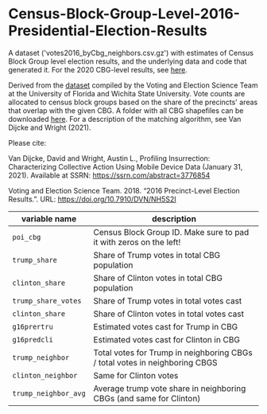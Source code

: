 # Census-Block-Group-Level-2016-Presidential-Election-Results
A dataset ('votes2016_byCbg_neighbors.csv.gz') with estimates of Census Block Group level election results, and the underlying data and code that generated it. For the 2020 CBG-level results, see [here](https://github.com/Davidvandijcke/Census-Block-Group-Level-2020-Presidential-Election-Results/blob/master/README.md).

Derived from the [dataset](https://dataverse.harvard.edu/dataset.xhtml?persistentId=doi:10.7910/DVN/NH5S2I) compiled by the Voting and Election Science Team at the University of Florida and Wichita State University. Vote counts are allocated to census block groups based on the share of the precincts' areas that overlap with the given CBG. A folder with all CBG shapefiles can be downloaded [here](https://www.dropbox.com/sh/7e21bjgtt08ajw6/AABgbldYCfNUkBUKZMPj7lCfa?dl=0). For a description of the matching algorithm, see Van Dijcke and Wright (2021). 

Please cite: 

Van Dijcke, David and Wright, Austin L., Profiling Insurrection: Characterizing Collective Action Using Mobile Device Data (January 31, 2021). Available at SSRN: https://ssrn.com/abstract=3776854

Voting and Election Science Team. 2018. “2016 Precinct-Level Election Results.”.
URL: https://doi.org/10.7910/DVN/NH5S2I


| variable name       | description                                                                 |
|---------------------|--------------------------------------------------------------------         |
| `poi_cbg`           | Census Block Group ID. Make sure to pad it with zeros on the left!          |
| `trump_share`       | Share of Trump votes in total CBG population                                |
| `clinton_share`     | Share of Clinton votes in total CBG population                              |
| `trump_share_votes` | Share of Trump votes in total votes cast                                    |
| `clinton_share`     | Share of Clinton votes in total votes cast                                  |
| `g16prertru`        | Estimated votes cast for Trump in CBG                                       |
| `g16predcli`        | Estimated votes cast for Clinton in CBG                                     |
| `trump_neighbor`    | Total votes for Trump in neighboring CBGs / total votes in neighboring CBGS |
| `clinton_neighbor`  | Same for Clinton votes                                                      |
| `trump_neighbor_avg`| Average trump vote share in neighboring CBGs (and same for Clinton)         |
